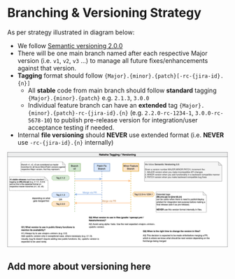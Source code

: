 # Branching & Versioning Strategy

[img_strategy]: diagrams/versioning.png

As per strategy illustrated in diagram below:
* We follow [Semantic versioning 2.0.0](https://semver.org)
* There will be one main branch named after each respective Major version (i.e. `v1`, `v2`, `v3` ...) to manage all future fixes/enhancements against that version.
* **Tagging** format should follow `{Major}.{minor}.{patch}[-rc-{jira-id}.{n}]`
  * All **stable** code from main branch should follow **standard** tagging `{Major}.{minor}.{patch}` e.g. `2.1.3`, `3.0.0`
  * Individual feature branch can have an **extended** tag `{Major}.{minor}.{patch}-rc-{jira-id}.{n}` (e.g. `2.2.0-rc-1234-1`, `3.0.0-rc-5678-10`) to publish pre-release version for integration/user acceptance testing if needed. 
* Internal **file versioning** should **NEVER** use extended format (i.e. **NEVER** use `-rc-{jira-id}.{n}` internally)

![Branching_Deployment_strategy][img_strategy]

## Add more about versioning here
